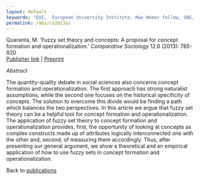 ```yaml
---
layout: default
keywords: "EUI,  European University Institute, Max Weber fellow, SNS, Scuola Normale Superiore, LUISS, LUISS Guido Carli, post-doc, mario quaranta, publications, cv, CV, political science, sociology, political sociology, political protest, economic crisis, political participation, research, articles, article, Scuola Normale Superiore, book, books, conference, paper, researchgate, academia, googe scholar, scholar, dipartimento di scienze politiche, department of political science, democracy, political, social, european, participation, political science, social media"
permalink: /abs/cs2013a/
---
```


Quaranta, M. 'Fuzzy set theory and concepts: A proposal for concept formation and operationalization.' *Comparative Sociology* 12.6 (2013): 785-820  
[Publisher link](http://booksandjournals.brillonline.com/content/journals/10.1163/15691330-12341283) \| [Preprint](/abs//docs/QuarantaCompSoc2013.pdf)

_Abstract_

The quantity-quality debate in social sciences also concerns concept formation and operationalization. The first approach has strong naturalist assumptions, while the second one focuses on the historical specificity of concepts. The solution to overcome this divide would be finding a path which balances the two perspectives. In this article we argue that fuzzy set theory can be a helpful tool for concept formation and operationalization. The application of fuzzy set theory to concept formation and operationalization provides, first, the opportunity of looking at concepts as complex constructs made up of attributes logically interconnected one with the other and, second, of measuring them accordingly. Thus, after presenting our general argument, we show a theoretical and an empirical application of how to use fuzzy sets in concept formation and operationalization.


Back to [publications](/publications/)
